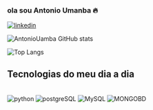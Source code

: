 ### ola sou Antonio Umanba 🔥

[![linkedin](https://img.shields.io/badge/LinkedIn-0077B5?style=for-the-badge&logo=linkedin&logoColor=white)](https://www.linkedin.com/in/antonio-paulo-uamba-456871212/)

![AntonioUamba GitHub stats](https://github-readme-stats.vercel.app/api?username=AntonioUamba&show_icons=true&theme=dracula)

![Top Langs](https://github-readme-stats.vercel.app/api/top-langs/?username=AntonioUamba&hide=javascript,html)

## Tecnologias do meu dia a dia 

<div style="display: inline_block"><br/>
   <img align="center" alt="python" src="https://img.shields.io/badge/Python-14354C?style=for-the-badge&logo=python&logoColor=white" />
   <img align="center" alt="postgreSQL" src="https://img.shields.io/badge/PostgreSQL-316192?style=for-the-badge&logo=postgresql&logoColor=white" />
   <img align="center" alt="MySQL" src="https://img.shields.io/badge/MySQL-00000F?style=for-the-badge&logo=mysql&logoColor=white" />
   <img align="center" alt="MONGOBD" src="https://img.shields.io/badge/MongoDB-4EA94B?style=for-the-badge&logo=mongodb&logoColor=white" />
</div><br>
